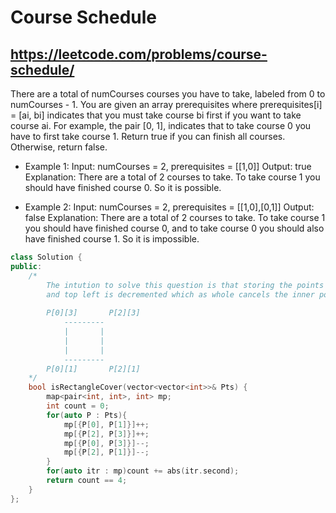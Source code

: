 # Course Schedule
## https://leetcode.com/problems/course-schedule/

There are a total of numCourses courses you have to take, labeled from 0 to numCourses - 1. You are given an array prerequisites where prerequisites[i] = [ai, bi] indicates that you must take course bi first if you want to take course ai.
    For example, the pair [0, 1], indicates that to take course 0 you have to first take course 1.
Return true if you can finish all courses. Otherwise, return false.
- Example 1:
Input: numCourses = 2, prerequisites = [[1,0]]
Output: true
Explanation: There are a total of 2 courses to take. 
To take course 1 you should have finished course 0. So it is possible.

- Example 2:
Input: numCourses = 2, prerequisites = [[1,0],[0,1]]
Output: false
Explanation: There are a total of 2 courses to take. 
To take course 1 you should have finished course 0, and to take course 0 you should also have finished course 1. So it is impossible.

```cpp
class Solution {
public:
    /*
        The intution to solve this question is that storing the points in a map, the bottom left point and top right is incremented and bottom right 
		and top left is decremented which as whole cancels the inner points. If the absolute sum of all the points comes out to be 4 the return true
            
        P[0][3]       P[2][3]
            ---------
            |       |
            |       |   
            |       |
            ---------
        P[0][1]       P[2][1]
    */
    bool isRectangleCover(vector<vector<int>>& Pts) {
        map<pair<int, int>, int> mp;
        int count = 0;
        for(auto P : Pts){
            mp[{P[0], P[1]}]++;
            mp[{P[2], P[3]}]++;
            mp[{P[0], P[3]}]--;
            mp[{P[2], P[1]}]--;
        }
        for(auto itr : mp)count += abs(itr.second);
        return count == 4;
    }
};
```
